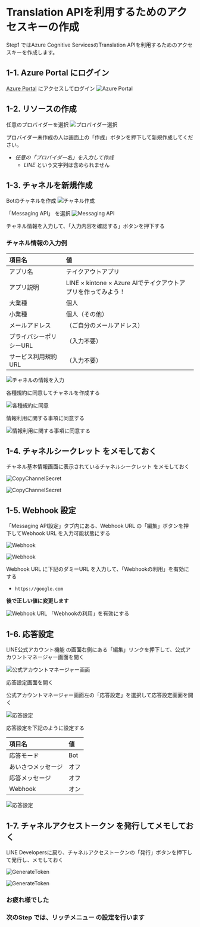 # Translation APIを利用するためのアクセスキーの作成

Step1 ではAzure Cognitive ServicesのTranslation APIを利用するためのアクセスキーを作成します。

## 1-1. Azure Portal にログイン

[Azure Portal](https://azure.microsoft.com/ja-jp/features/azure-portal/) にアクセスしてログイン
![Azure Portal](https://raw.githubusercontent.com/torisankanasan/katacoda-scenarios/master/SetupAzureAI/images/Microsoft_Azure_Portal___Microsoft_Azure.png)

## 1-2. リソースの作成

任意のプロバイダーを選択
![プロバイダー選択](https://raw.githubusercontent.com/sumihiro3/katacoda-scenarios/master/LineBotBasicCourse/LineBotBasicScenario/images/ProviderList.png)


プロバイダー未作成の人は画面上の「作成」ボタンを押下して新規作成してください。

- *任意の「プロバイダー名」を入力して作成*
    - *LINE* という文字列は含められません


## 1-3. チャネルを新規作成

Botのチャネルを作成
![チャネル作成](https://raw.githubusercontent.com/sumihiro3/katacoda-scenarios/master/LineBotBasicCourse/LineBotBasicScenario/images/NewChannel.png)

「Messaging API」 を選択
![Messaging API](https://raw.githubusercontent.com/sumihiro3/katacoda-scenarios/master/LiffKintoneQuestionaryCourse/SetupBotAndLiff/images/SelectMessagingAPI.png)

チャネル情報を入力して、「入力内容を確認する」ボタンを押下する

### チャネル情報の入力例

|  項目名  |  値  |
| :-- | :-- |
|  アプリ名  |  テイクアウトアプリ  |
|  アプリ説明  |  LINE × kintone × Azure AIでテイクアウトアプリを作ってみよう！  |
|  大業種  |  個人  |
|  小業種  |  個人（その他）  |
|  メールアドレス  |  （ご自分のメールアドレス）  |
|  プライバシーポリシーURL  |  （入力不要）  |
|  サービス利用規約URL  |  （入力不要）  |


![チャネルの情報を入力](https://raw.githubusercontent.com/sumihiro3/katacoda-scenarios/master/LiffKintoneQuestionaryCourse/SetupBotAndLiff/images/InputChannelSetting.png)

各種規約に同意してチャネルを作成する

![各種規約に同意](https://raw.githubusercontent.com/sumihiro3/katacoda-scenarios/master/LineBotBasicCourse/LineBotBasicScenario/images/AgreeTerms.png)

情報利用に関する事項に同意する

![情報利用に関する事項に同意する](https://raw.githubusercontent.com/sumihiro3/katacoda-scenarios/master/LineBotBasicCourse/LineBotBasicScenario/images/AgreeTerms02.png)


## 1-4. チャネルシークレット をメモしておく

チャネル基本情報画面に表示されているチャネルシークレット をメモしておく

![CopyChannelSecret](https://raw.githubusercontent.com/sumihiro3/katacoda-scenarios/master/LiffKintoneQuestionaryCourse/SetupBotAndLiff/images/CopyChannelSecret_01.png)

![CopyChannelSecret](https://raw.githubusercontent.com/sumihiro3/katacoda-scenarios/master/LineBotBasicCourse/LineBotBasicScenario/images/CopyChannelSecret_02.png)


## 1-5. Webhook 設定

「Messaging API設定」タブ内にある、Webhook URL の「編集」ボタンを押下してWebhook URL を入力可能状態にする

![Webhook](https://raw.githubusercontent.com/sumihiro3/katacoda-scenarios/master/LineBotBasicCourse/LineBotBasicScenario/images/WebhookSetting_01.png)

![Webhook](https://raw.githubusercontent.com/sumihiro3/katacoda-scenarios/master/LineBotBasicCourse/LineBotBasicScenario/images/WebhookSetting_02.png)


Webhook URL に下記のダミーURL を入力して、「Webhookの利用」を有効にする

- `https://google.com` 

**後で正しい値に変更します**

![Webhook URL](https://raw.githubusercontent.com/sumihiro3/katacoda-scenarios/master/LiffKintoneQuestionaryCourse/SetupBotAndLiff/images/WebhookURL_02.png)
「Webhookの利用」を有効にする


## 1-6. 応答設定

LINE公式アカウント機能 の画面右側にある「編集」リンクを押下して、公式アカウントマネージャー画面を開く

![公式アカウントマネージャー画面](https://raw.githubusercontent.com/sumihiro3/katacoda-scenarios/master/LineBotBasicCourse/LineBotBasicScenario/images/MessageSetting01.png)

応答設定画面を開く

公式アカウントマネージャー画面左の「応答設定」を選択して応答設定画面を開く

![応答設定](https://raw.githubusercontent.com/sumihiro3/katacoda-scenarios/master/LiffKintoneQuestionaryCourse/SetupBotAndLiff/images/MessageSetting02.png)

応答設定を下記のように設定する

|  項目名  |  値  |
| :-- | :-- |
|  応答モード  |  Bot  |
|  あいさつメッセージ  |  オフ  |
|  応答メッセージ  |  オフ  |
|  Webhook  |  オン  |

![応答設定](https://raw.githubusercontent.com/sumihiro3/katacoda-scenarios/master/LiffKintoneQuestionaryCourse/SetupBotAndLiff/images/MessageSetting03.png)


## 1-7. チャネルアクセストークン を発行してメモしておく

 LINE Developersに戻り、チャネルアクセストークンの「発行」ボタンを押下して発行し、メモしておく

![GenerateToken](https://raw.githubusercontent.com/sumihiro3/katacoda-scenarios/master/LineBotBasicCourse/LineBotBasicScenario/images/GenerateToken_01.png)

![GenerateToken](https://raw.githubusercontent.com/sumihiro3/katacoda-scenarios/master/LineBotBasicCourse/LineBotBasicScenario/images/GenerateToken_02.png)


### お疲れ様でした
### 次のStep では、リッチメニュー の設定を行います